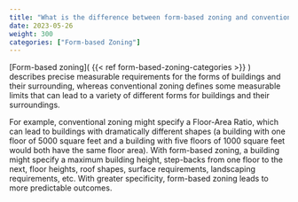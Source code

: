 ```yaml
---
title: "What is the difference between form-based zoning and conventional zoning?"
date: 2023-05-26
weight: 300
categories: ["Form-based Zoning"]
---
```

[Form-based zoning]( {{< ref form-based-zoning-categories >}} ) describes precise measurable requirements for the forms of buildings and their surrounding, whereas conventional zoning defines some measurable limits that can lead to a variety of different forms for buildings and their surroundings. 

For example, conventional zoning might specify a Floor-Area Ratio, which can lead to buildings with dramatically different shapes (a building with one floor of 5000 square feet and a building with five floors of 1000 square feet would both have the same floor area). With form-based zoning, a building might specify a maximum building height, step-backs from one floor to the next, floor heights, roof shapes, surface requirements, landscaping requirements, etc. With greater specificity, form-based zoning leads to more predictable outcomes. 